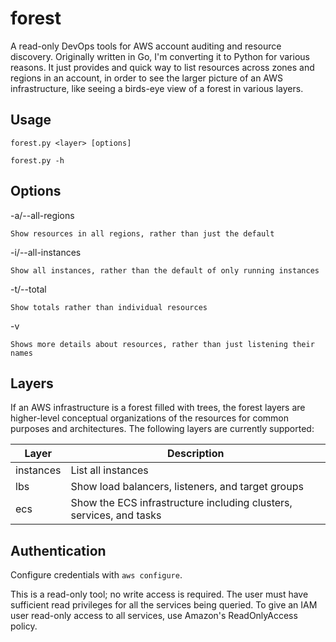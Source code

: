 # forest

A read-only DevOps tools for AWS account auditing and resource discovery. Originally written in Go, I'm converting it to Python for various reasons. It just provides and quick way to list resources across zones and regions in an account, in order to see the larger picture of an AWS infrastructure, like seeing a birds-eye view of a forest in various layers.

## Usage

`forest.py <layer> [options]`

`forest.py -h`

## Options

-a/--all-regions

	Show resources in all regions, rather than just the default

-i/--all-instances

	Show all instances, rather than the default of only running instances

-t/--total

	Show totals rather than individual resources

-v

	Shows more details about resources, rather than just listening their names


## Layers

If an AWS infrastructure is a forest filled with trees, the forest layers are higher-level conceptual organizations of the resources for common purposes and architectures. The following layers are currently supported:

| Layer | Description |
| ----- | ----- |
| instances | List all instances |
| lbs | Show load balancers, listeners, and target groups |
| ecs | Show the ECS infrastructure including clusters, services, and tasks |

## Authentication

Configure credentials with `aws configure`.

This is a read-only tool; no write access is required. The user must have sufficient read privileges for all the services being queried. To give an IAM user read-only access to all services, use Amazon's ReadOnlyAccess policy.
